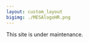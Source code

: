 ```yaml
---
layout: custom_layout
bigimg: ./MESAlogoHR.png
---
```


This site is under maintenance.

<!-- Thank you for attending our workshop! This site is for accessing all the material for the workshop, and will stay up until (when?). To respect all the people who contributed to these presentations, we ask that you please do not distribute the content you can find here.

We would appreciate if you could fill in this [feedback form](...) to let us know how to improve the workshop if we hold it again in future.

----
### Prof. Niels Kjaergaard: Engaging Academic Talks
1. [presentation 1](https://www.dropbox.com/s/l71ssnhzi8t55ad/Development%20of%20a%20customized%20two-photon%20microscope%20for%20imaging%20brain%20activity%20in%20rodents.mp4?dl=0)
1. [presentation 2](files/test.png)


### Steve Ting: Effectively Communicating Research to the Ceneral Public
stuff

### Dr. Anna Garden: Creating and Presenting Academic Posters
stuff 2 -->
